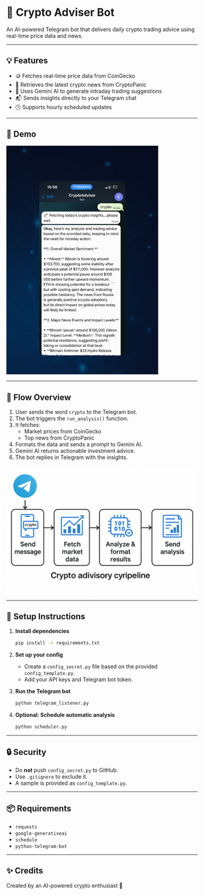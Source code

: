 # 🤖 Crypto Adviser Bot

An AI-powered Telegram bot that delivers daily crypto trading advice using real-time price data and news.

---

## 💡 Features

- 🪙 Fetches real-time price data from CoinGecko  
- 📰 Retrieves the latest crypto news from CryptoPanic  
- 🤖 Uses Gemini AI to generate intraday trading suggestions  
- 📬 Sends insights directly to your Telegram chat  
- 🕒 Supports hourly scheduled updates  

---

## 📱 Demo  
<img src="demo.png" alt="Demo" width="400"/>

---

## 🧠 Flow Overview

1. User sends the word `crypto` to the Telegram bot.  
2. The bot triggers the `run_analysis()` function.  
3. It fetches:
   - Market prices from CoinGecko  
   - Top news from CryptoPanic  
4. Formats the data and sends a prompt to Gemini AI.  
5. Gemini AI returns actionable investment advice.  
6. The bot replies in Telegram with the insights.  

![Flow](crypto_adviser_flow.png)

---

## 🚀 Setup Instructions

1. **Install dependencies**
    ```bash
    pip install -r requirements.txt
    ```

2. **Set up your config**
    - Create a `config_secret.py` file based on the provided `config_template.py`.
    - Add your API keys and Telegram bot token.

3. **Run the Telegram bot**
    ```bash
    python telegram_listener.py
    ```

4. **Optional: Schedule automatic analysis**
    ```bash
    python scheduler.py
    ```

---

## 🔒 Security

- Do **not** push `config_secret.py` to GitHub.
- Use `.gitignore` to exclude it.
- A sample is provided as `config_template.py`.

---

## 📦 Requirements

- `requests`  
- `google-generativeai`  
- `schedule`  
- `python-telegram-bot`

---

## ✨ Credits

Created by an AI-powered crypto enthusiast 🚀
